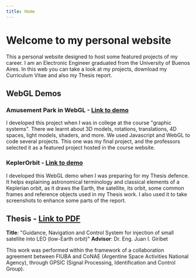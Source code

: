 ```yaml
---
title: Home
---
```


# Welcome to my personal website

This a personal website designed to host some featured projects of my career.
I am an Electronic Engineer graduated from the University of Buenos Aires.
In this web you can take a look at my projects, download my Curriculum Vitae and also my Thesis report.

## WebGL Demos

### Amusement Park in WebGL   -   [Link to demo](AmusementPark/index-en.html)
I developed this project when I was in college at the course "graphic systems". There we learnt about 3D models, rotations, translations, 4D spaces, light models, shaders, and more. We used Javascript and WebGL to code several projects. This one was my final project, and the professors selected it as a featured project hosted in the course website. 


### KeplerOrbit   -   [Link to demo](KeplerOrbit/index.html)
I developed this WebGL demo when I was preparing for my Thesis defence. It helps explaining astronomical terminology and classical elements of a Keplerian orbit, as it draws the Earth, the satellite, its orbit, some common frames and reference objects used in my Thesis work. I also used it to take screenshots to enhance some parts of the report.


## Thesis   -   [Link to PDF](Thesis/SLSampayo-Tesis_10Nov16.pdf)
**Title**: "Guidance, Navigation and Control System for injection of small satellite into LEO (low-Earth orbit)" 
**Advisor**: Dr. Eng. Juan I. Giribet

This work was performed within the framework of a collaboration agreement between FIUBA and CoNAE (Argentine Space Activities National Agency), through GPSIC (Signal Processing, Identification and Control Group).